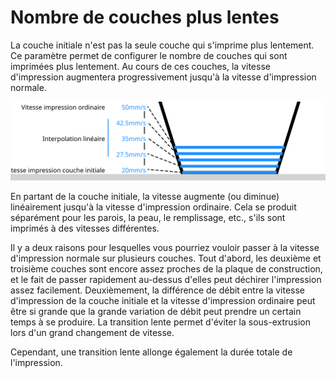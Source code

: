 Nombre de couches plus lentes
====
La couche initiale n'est pas la seule couche qui s'imprime plus lentement. Ce paramètre permet de configurer le nombre de couches qui sont imprimées plus lentement. Au cours de ces couches, la vitesse d'impression augmentera progressivement jusqu'à la vitesse d'impression normale.

![La vitesse d'impression augmente progressivement jusqu'à 50mm/s](../images/speed_slowdown_layers_fr.svg)

En partant de la couche initiale, la vitesse augmente (ou diminue) linéairement jusqu'à la vitesse d'impression ordinaire. Cela se produit séparément pour les parois, la peau, le remplissage, etc., s'ils sont imprimés à des vitesses différentes.

Il y a deux raisons pour lesquelles vous pourriez vouloir passer à la vitesse d'impression normale sur plusieurs couches. Tout d'abord, les deuxième et troisième couches sont encore assez proches de la plaque de construction, et le fait de passer rapidement au-dessus d'elles peut déchirer l'impression assez facilement. Deuxièmement, la différence de débit entre la vitesse d'impression de la couche initiale et la vitesse d'impression ordinaire peut être si grande que la grande variation de débit peut prendre un certain temps à se produire. La transition lente permet d'éviter la sous-extrusion lors d'un grand changement de vitesse.

Cependant, une transition lente allonge également la durée totale de l'impression.

